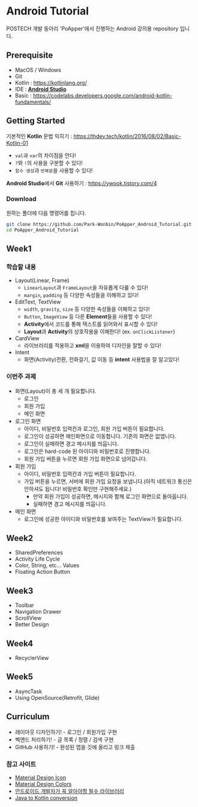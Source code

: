 # Android Tutorial
POSTECH 개발 동아리 'PoApper'에서 진행하는 Android 강의용 repository 입니다.

## Prerequisite
- MacOS / Windows
- Git
- Kotlin : https://kotlinlang.org/
- IDE : [**Android Studio**](https://developer.android.com/studio)
- Basic : https://codelabs.developers.google.com/android-kotlin-fundamentals/

## Getting Started

기본적인 **Kotlin** 문법 익히기 : https://thdev.tech/kotlin/2016/08/02/Basic-Kotlin-01
  - `val`과 `var`의 차이점을 안다!
  - `?`와 `!`의 사용을 구분할 수 있다!
  - `함수 생성`과 `반복문`을 사용할 수 있다!

**Android Studio**에서 **Git** 사용하기 : https://ywook.tistory.com/4

### Download

원하는 폴더에 다음 명령어를 칩니다.

```bash
git clone https://github.com/Park-Wonbin/PoApper_Android_Tutorial.git
cd PoApper_Android_Tutorial
```

## Week1
### 학습할 내용
- Layout(Linear, Frame)
  - `LinearLayout`과 `FrameLayout`을 자유롭게 다룰 수 있다!
  - `margin`, `padding` 등 다양한 속성들을 이해하고 있다!
- EditText, TextView
  - `width`, `gravity`, `size` 등 다양한 속성들을 이해하고 있다!
  - `Button`, `ImageView` 등 다른 **Element**들을 사용할 수 있다!
  - **Activity**에서 코드를 통해 텍스트를 읽어와서 표시할 수 있다!
  - **Layout**과 **Activity**의 상호작용을 이해한다! (ex. `onClickListener`)
- CardView
  - 라이브러리를 적용하고 **xml**을 이용하여 디자인을 잘할 수 있다!
- Intent
  - 화면(Activity)전환, 전화걸기, 값 이동 등 **intent** 사용법을 잘 알고있다!
  
### 이번주 과제
- 화면(Layout)이 총 세 개 필요합니다.
  - 로그인
  - 회원 가입
  - 메인 화면
- 로그인 화면
  - 아이디, 비밀번호 입력칸과 로그인, 회원 가입 버튼이 필요합니다.
  - 로그인이 성공하면 메인화면으로 이동합니다. 기존의 화면은 없앱니다.
  - 로그인이 실패하면 경고 메시지를 띄웁니다.
  - 로그인은 hard-code 된 아이디와 비밀번호로 진행합니다.
  - 회원 가입 버튼을 누르면 회원 가입 화면으로 넘어갑니다.
- 회원 가입
  - 아이디, 비밀번호 입력칸과 가입 버튼이 필요합니다.
  - 가입 버튼을 누르면, 서버에 회원 가입 요청을 보냅니다.(아직 네트워크 통신은 안하셔도 됩니다! 비밀번호 확인만 구현해주세요.)
    - 만약 회원 가입이 성공하면, 메시지와 함께 로그인 화면으로 돌아옵니다.
    - 실패하면 경고 메시지를 띄웁니다.
- 메인 화면
  - 로그인에 성공한 아이디와 비밀번호를 보여주는 TextView가 필요합니다.

## Week2
- SharedPreferences
- Activity Life Cycle
- Color, String, etc... Values
- Floating Action Button

## Week3
- Toolbar
- Navigation Drawer
- ScrollView
- Better Design

## Week4
- RecyclerView

## Week5
- AsyncTask
- Using OpenSource(Retrofit, Glide)

## Curriculum
- 레이아웃 디자인하기! - 로그인 / 회원가입 구현
- 벡엔드 처리하기! - 글 목록 / 정렬 / 검색 구현
- GitHub 사용하기! - 완성된 앱을 깃에 올리고 링크 제출

### 참고 사이트
- [Material Design Icon](https://icons8.com/)
- [Material Design Colors](https://material.io/design/color/#tools-for-picking-colors)
- [안드로이드 개발자가 꼭 알아야할 필수 라이브러리](https://academy.realm.io/kr/posts/360andev-chris-guzman-android-libraries-beginner/)
- [Java to Kotlin conversion](https://try.kotlinlang.org/)
